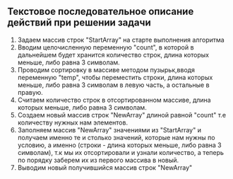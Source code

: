 ## Текстовое последовательное описание действий при решении задачи

1. Задаем массив строк "StartArray" на старте выполнения алгоритма
2. Вводим целочисленную переменную "сount", в которой в дальнейшем будет хранится количество строк, длина которых меньше, либо равна 3 символам.
3. Проводим сортировку в массиве методом пузырьк,вводя переменную "temp", чтобы переместить строки, длина которых меньше, либо равна 3 символам в левую часть, а остальные в правую.
4. Cчитаем количество строк в отсортированном массиве, длина которых меньше, либо равна 3 символам.
5. Создаем новый массив строк "NewArray" длиной равной "count" т.е количеству нужных нам элементов.
6. Заполняем массив "NewArray" значениями из "StartArray" и получаем именно те и столько значений, которые нам нужны по условию, а именно (строки - длина которых меньше, либо равна 3 символам), т.к мы их отсортировали и узнали количество, а теперь по порядку заберем их из первого массива в новый.
7. Выводим новый получившийся массив строк "NewArray"